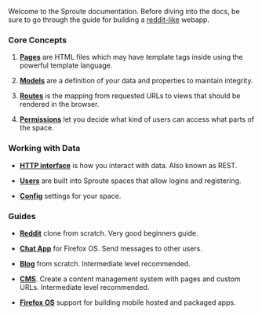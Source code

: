 Welcome to the Sproute documentation. Before diving into the docs, be sure to go through the guide for building a [reddit-like](/docs/reddit) webapp.

### Core Concepts

1. [**Pages**](/docs/pages) are HTML files which may have template tags inside using the powerful template language.

2. [**Models**](/docs/models) are a definition of your data and properties to maintain integrity.

3. [**Routes**](/docs/routes) is the mapping from requested URLs to views that should be rendered in the browser.

4. [**Permissions**](/docs/permissions) let you decide what kind of users can access what parts of the space.

### Working with Data

- [**HTTP interface**](/docs/rest) is how you interact with data. Also known as REST.

- [**Users**](/docs/users) are built into Sproute spaces that allow logins and registering.

- [**Config**](/docs/config) settings for your space.

### Guides

- [**Reddit**](/docs/reddit) clone from scratch. Very good beginners guide.

- [**Chat App**](/docs/chatapp) for Firefox OS. Send messages to other users.

- [**Blog**](/docs/chatapp) from scratch. Intermediate level recommended.

- [**CMS**](/docs/cmsapp). Create a content management system with pages and custom URLs. Intermediate level recommended.

- [**Firefox OS**](/docs/firefoxos) support for building mobile hosted and packaged apps.

